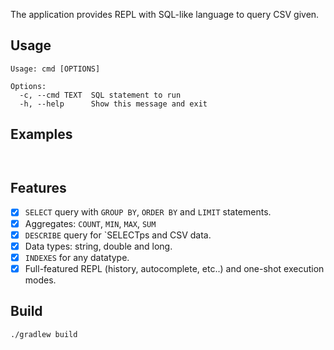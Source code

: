 The application provides REPL with SQL-like language to query CSV given.

## Usage

```csvsh --help
Usage: cmd [OPTIONS]

Options:
  -c, --cmd TEXT  SQL statement to run
  -h, --help      Show this message and exit
```

## Examples

```


```

## Features

- [x] `SELECT` query with `GROUP BY`, `ORDER BY` and `LIMIT` statements.
- [x] Aggregates: `COUNT`, `MIN`, `MAX`, `SUM`
- [x] `DESCRIBE` query for `SELECTps and CSV data.
- [x] Data types: string, double and long.
- [x] `INDEXES` for any datatype.
- [x] Full-featured REPL (history, autocomplete, etc..) and one-shot execution modes.

## Build

`./gradlew build`

